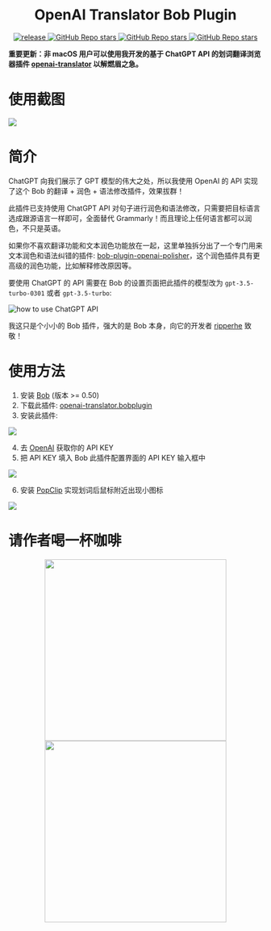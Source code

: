 <div>
  <h1 align="center">OpenAI Translator Bob Plugin</h1>
  <p align="center">
    <a href="https://github.com/yetone/bob-plugin-openai-translator/releases" target="_blank">
        <img src="https://github.com/yetone/bob-plugin-openai-translator/actions/workflows/release.yaml/badge.svg" alt="release">
    </a>
    <a href="https://github.com/yetone/bob-plugin-openai-translator/releases">
        <img alt="GitHub Repo stars" src="https://img.shields.io/github/stars/yetone/bob-plugin-openai-translator?style=flat">
    </a>
    <a href="https://github.com/yetone/bob-plugin-openai-translator/releases">
        <img alt="GitHub Repo stars" src="https://img.shields.io/badge/openai-Bob-brightgreen?style=flat">
    </a>
    <a href="https://github.com/yetone/bob-plugin-openai-translator/releases">
        <img alt="GitHub Repo stars" src="https://img.shields.io/badge/langurage-JavaScript-brightgreen?style=flat&color=blue">
    </a>
  </p>
</div>

**重要更新：非 macOS 用户可以使用我开发的基于 ChatGPT API 的划词翻译浏览器插件 [openai-translator](https://github.com/yetone/openai-translator) 以解燃眉之急。**


# 使用截图

![](https://user-images.githubusercontent.com/1206493/221086195-f1ed941d-4dfa-4aa0-9d47-56c258a8f854.gif)

# 简介

ChatGPT 向我们展示了 GPT 模型的伟大之处，所以我使用 OpenAI 的 API 实现了这个 Bob 的翻译 + 润色 + 语法修改插件，效果拔群！

此插件已支持使用 ChatGPT API 对句子进行润色和语法修改，只需要把目标语言选成跟源语言一样即可，全面替代 Grammarly！而且理论上任何语言都可以润色，不只是英语。

如果你不喜欢翻译功能和文本润色功能放在一起，这里单独拆分出了一个专门用来文本润色和语法纠错的插件: [bob-plugin-openai-polisher](https://github.com/yetone/bob-plugin-openai-polisher)，这个润色插件具有更高级的润色功能，比如解释修改原因等。

要使用 ChatGPT 的 API 需要在 Bob 的设置页面把此插件的模型改为 `gpt-3.5-turbo-0301` 或者 `gpt-3.5-turbo`:

![how to use ChatGPT API](https://user-images.githubusercontent.com/1206493/222339607-d8f05042-4b65-495c-af58-849891de7434.png)

我这只是个小小的 Bob 插件，强大的是 Bob 本身，向它的开发者 [ripperhe](https://github.com/ripperhe) 致敬！

# 使用方法

1. 安装 [Bob](https://bobtranslate.com/guide/#%E5%AE%89%E8%A3%85) (版本 >= 0.50)
2. 下载此插件: [openai-translator.bobplugin](https://github.com/yetone/bob-plugin-openai-translator/releases)
3. 安装此插件:

![](https://user-images.githubusercontent.com/1206493/219937302-6be8d362-1520-4906-b8d6-284d01012837.gif)

4. 去 [OpenAI](https://platform.openai.com/account/api-keys) 获取你的 API KEY
5. 把 API KEY 填入 Bob 此插件配置界面的 API KEY
 输入框中

![](https://user-images.githubusercontent.com/1206493/219937398-8e5bb8d2-7dc8-404a-96e7-a937e08c939f.gif)

6. 安装 [PopClip](https://bobtranslate.com/guide/integration/popclip.html) 实现划词后鼠标附近出现小图标

![](https://user-images.githubusercontent.com/1206493/219933584-d0c2b6cf-8fa0-40a6-858f-8f4bf05f38ef.gif)

# 请作者喝一杯咖啡

<div align="center">
<img height="360" src="https://user-images.githubusercontent.com/1206493/220753437-90e4039c-d95f-4b6a-9a08-b3d6de13211f.png" />
<img height="360" src="https://user-images.githubusercontent.com/1206493/220756036-d9ac4512-0375-4a32-8c2e-8697021058a2.png" />
</div>
